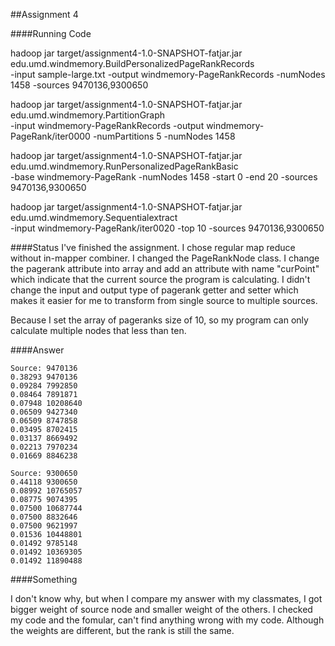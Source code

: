 ##Assignment 4

####Running Code

hadoop jar target/assignment4-1.0-SNAPSHOT-fatjar.jar edu.umd.windmemory.BuildPersonalizedPageRankRecords \
   -input sample-large.txt -output windmemory-PageRankRecords -numNodes 1458 -sources 9470136,9300650

hadoop jar target/assignment4-1.0-SNAPSHOT-fatjar.jar edu.umd.windmemory.PartitionGraph \
   -input windmemory-PageRankRecords -output windmemory-PageRank/iter0000 -numPartitions 5 -numNodes 1458

hadoop jar target/assignment4-1.0-SNAPSHOT-fatjar.jar edu.umd.windmemory.RunPersonalizedPageRankBasic \
   -base windmemory-PageRank -numNodes 1458 -start 0 -end 20 -sources 9470136,9300650

hadoop jar target/assignment4-1.0-SNAPSHOT-fatjar.jar edu.umd.windmemory.Sequentialextract \
-input windmemory-PageRank/iter0020 -top 10 -sources 9470136,9300650



####Status
I've finished the assignment. I chose regular map reduce without in-mapper combiner. I changed the PageRankNode class. I change the pagerank attribute into array and add an attribute with name "curPoint" which indicate that the current source the program is calculating. I didn't change the input and output type of pagerank getter and setter which makes it easier for me to transform from single source to multiple sources. 

Because I set the array of pageranks size of 10, so my program can only calculate multiple nodes that less than ten. 

####Answer

```
Source: 9470136
0.38293 9470136
0.09284 7992850
0.08464 7891871
0.07948 10208640
0.06509 9427340
0.06509 8747858
0.03495 8702415
0.03137 8669492
0.02213 7970234
0.01669 8846238

Source: 9300650
0.44118 9300650
0.08992 10765057
0.08775 9074395
0.07500 10687744
0.07500 8832646
0.07500 9621997
0.01536 10448801
0.01492 9785148
0.01492 10369305
0.01492 11890488
```

####Something

I don't know why, but when I compare my answer with my classmates, I got bigger weight of source node and smaller weight of the others. I checked my code and the fomular, can't find anything wrong with my code. Although the weights are different, but the rank is still the same. 
